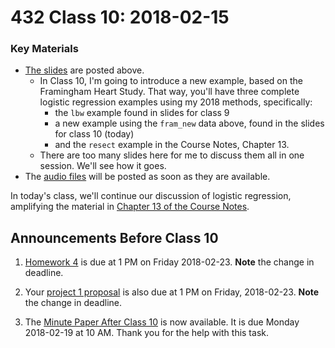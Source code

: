 # 432 Class 10: 2018-02-15

### Key Materials

- [The slides](https://github.com/THOMASELOVE/432-2018/tree/master/slides/class10) are posted above. 
    - In Class 10, I'm going to introduce a new example, based on the Framingham Heart Study. That way, you'll have three complete logistic regression examples using my 2018 methods, specifically:
        - the `lbw` example found in slides for class 9
        - a new example using the `fram_new` data above, found in the slides for class 10 (today)
        - and the `resect` example in the Course Notes, Chapter 13.
    - There are too many slides here for me to discuss them all in one session. We'll see how it goes.
- The [audio files](https://github.com/THOMASELOVE/432-2018/tree/master/slides/class10) will be posted as soon as they are available.

In today's class, we'll continue our discussion of logistic regression, amplifying the material in [Chapter 13 of the Course Notes](https://thomaselove.github.io/432-notes/logistic-regression-and-the-resect-data.html). 

## Announcements Before Class 10

1. [Homework 4](https://github.com/THOMASELOVE/432-2018/tree/master/assignments/hw4) is due at 1 PM on Friday 2018-02-23. **Note** the change in deadline.

2. Your [project 1 proposal](https://github.com/THOMASELOVE/432-2018/blob/master/projects/project1/README.md#the-proposal) is also due at 1 PM on Friday, 2018-02-23. **Note** the change in deadline.

3. The [Minute Paper After Class 10](https://goo.gl/forms/e61YelaxU5H2apoF3) is now available. It is due Monday 2018-02-19 at 10 AM. Thank you for the help with this task.
